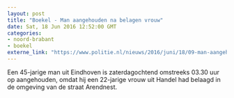 ```yaml
---
layout: post
title: "Boekel - Man aangehouden na belagen vrouw"
date: Sat, 18 Jun 2016 12:52:00 GMT
categories: 
- noord-brabant 
- boekel 
externe_link: "https://www.politie.nl/nieuws/2016/juni/18/09-man-aangehouden-na-belagen-vrouw.html"
---
```


Een 45-jarige man uit Eindhoven is zaterdagochtend omstreeks 03.30 uur op aangehouden, omdat hij een 22-jarige vrouw uit Handel had belaagd in de omgeving van de straat Arendnest.

